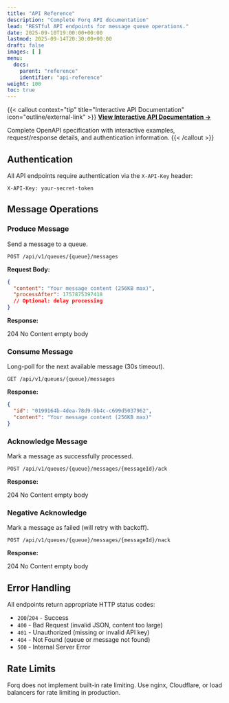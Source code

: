 ```yaml
---
title: "API Reference"
description: "Complete Forq API documentation"
lead: "RESTful API endpoints for message queue operations."
date: 2025-09-10T19:00:00+00:00
lastmod: 2025-09-14T20:30:00+00:00
draft: false
images: [ ]
menu:
  docs:
    parent: "reference"
    identifier: "api-reference"
weight: 100
toc: true
---
```


{{< callout context="tip" title="Interactive API Documentation" icon="outline/external-link" >}}
**[View Interactive API Documentation →](/docs/api/)**

Complete OpenAPI specification with interactive examples, request/response details, and authentication information.
{{< /callout >}}

## Authentication

All API endpoints require authentication via the `X-API-Key` header:

```http
X-API-Key: your-secret-token
```

## Message Operations

### Produce Message

Send a message to a queue.

```http
POST /api/v1/queues/{queue}/messages
```

**Request Body:**

```json
{
  "content": "Your message content (256KB max)",
  "processAfter": 1757875397418
  // Optional: delay processing
}
```

**Response:**

204 No Content empty body

### Consume Message

Long-poll for the next available message (30s timeout).

```http
GET /api/v1/queues/{queue}/messages
```

**Response:**

```json
{
  "id": "0199164b-4dea-78d9-9b4c-c699d5037962",
  "content": "Your message content (256KB max)"
}
```

### Acknowledge Message

Mark a message as successfully processed.

```http
POST /api/v1/queues/{queue}/messages/{messageId}/ack
```

**Response:**

204 No Content empty body

### Negative Acknowledge

Mark a message as failed (will retry with backoff).

```http
POST /api/v1/queues/{queue}/messages/{messageId}/nack
```

**Response:**

204 No Content empty body

## Error Handling

All endpoints return appropriate HTTP status codes:

- `200`/`204` - Success
- `400`       - Bad Request (invalid JSON, content too large)
- `401`       - Unauthorized (missing or invalid API key)
- `404`       - Not Found (queue or message not found)
- `500`       - Internal Server Error

## Rate Limits

Forq does not implement built-in rate limiting. Use nginx, Cloudflare, or load balancers for rate limiting in production.